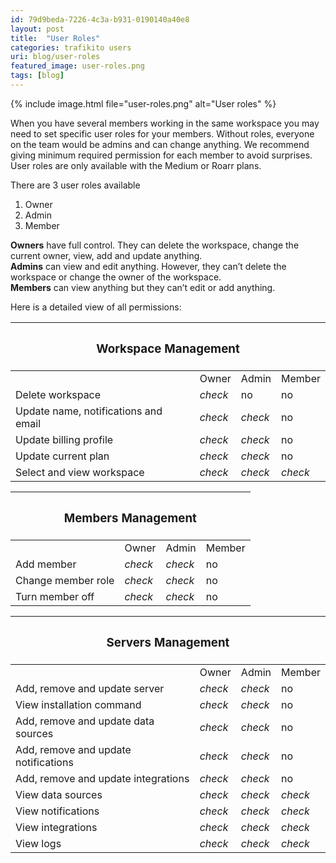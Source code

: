 ```yaml
---
id: 79d9beda-7226-4c3a-b931-0190140a40e8
layout: post
title:  "User Roles"
categories: trafikito users
uri: blog/user-roles
featured_image: user-roles.png
tags: [blog]
---
```


{% include image.html file="user-roles.png" alt="User roles" %}

<p>
    When you have several members working in the same workspace you may need to set specific user roles for your
    members. Without roles, everyone on the team would be admins and can change anything. We recommend giving minimum
    required permission for each member to avoid surprises. User roles are only available with the Medium or Roarr
    plans.
</p>
<!--more-->
<p>
    There are 3 user roles available
<ol>
    <li>Owner</li>
    <li>Admin</li>
    <li>Member</li>
</ol>
</p>
<p>
    <strong>Owners</strong> have full control. They can delete the workspace, change the current owner, view, add and
    update anything.
    <br/>
    <strong>Admins</strong> can view and edit anything. However, they can’t delete the workspace or change the owner of
    the workspace.
    <br/>
    <strong>Members</strong> can view anything but they can’t edit or add anything.
</p>

<p>Here is a detailed view of all permissions:</p>

<table class="mdl-data-table mdl-js-data-table mdl-shadow--2dp t-tbl-user-roles">
    <thead>
    <tr>
        <th colspan="4" class="t-center"><h3>Workspace Management</h3></th>
    </tr>
    </thead>
    <tbody>
    <tr>
        <td class="mdl-data-table__cell--non-numeric">&nbsp;</td>
        <td class="mdl-data-table__cell--non-numeric t-center">Owner</td>
        <td class="mdl-data-table__cell--non-numeric t-center">Admin</td>
        <td class="mdl-data-table__cell--non-numeric t-center">Member</td>
    </tr>
    <tr>
        <td class="mdl-data-table__cell--non-numeric t-ur-title">Delete workspace</td>
        <td class="mdl-data-table__cell--non-numeric t-center"><i class="material-icons">check</i></td>
        <td class="mdl-data-table__cell--non-numeric t-center">no</td>
        <td class="mdl-data-table__cell--non-numeric t-center">no</td>
    </tr>
    <tr>
        <td class="mdl-data-table__cell--non-numeric t-ur-title">Update name, notifications and email</td>
        <td class="mdl-data-table__cell--non-numeric t-center"><i class="material-icons">check</i></td>
        <td class="mdl-data-table__cell--non-numeric t-center"><i class="material-icons">check</i></td>
        <td class="mdl-data-table__cell--non-numeric t-center">no</td>
    </tr>
    <tr>
        <td class="mdl-data-table__cell--non-numeric t-ur-title">Update billing profile</td>
        <td class="mdl-data-table__cell--non-numeric t-center"><i class="material-icons">check</i></td>
        <td class="mdl-data-table__cell--non-numeric t-center"><i class="material-icons">check</i></td>
        <td class="mdl-data-table__cell--non-numeric t-center">no</td>
    </tr>
    <tr>
        <td class="mdl-data-table__cell--non-numeric t-ur-title">Update current plan</td>
        <td class="mdl-data-table__cell--non-numeric t-center"><i class="material-icons">check</i></td>
        <td class="mdl-data-table__cell--non-numeric t-center"><i class="material-icons">check</i></td>
        <td class="mdl-data-table__cell--non-numeric t-center">no</td>
    </tr>
    <tr>
        <td class="mdl-data-table__cell--non-numeric t-ur-title">Select and view workspace</td>
        <td class="mdl-data-table__cell--non-numeric t-center"><i class="material-icons">check</i></td>
        <td class="mdl-data-table__cell--non-numeric t-center"><i class="material-icons">check</i></td>
        <td class="mdl-data-table__cell--non-numeric t-center"><i class="material-icons">check</i></td>
    </tr>
    </tbody>
</table>

<table class="mdl-data-table mdl-js-data-table mdl-shadow--2dp t-tbl-user-roles">
    <thead>
    <tr>
        <th colspan="4" class="t-center"><h3>Members Management</h3></th>
    </tr>
    </thead>
    <tbody>
    <tr>
        <td class="mdl-data-table__cell--non-numeric">&nbsp;</td>
        <td class="mdl-data-table__cell--non-numeric t-center">Owner</td>
        <td class="mdl-data-table__cell--non-numeric t-center">Admin</td>
        <td class="mdl-data-table__cell--non-numeric t-center">Member</td>
    </tr>
    <tr>
        <td class="mdl-data-table__cell--non-numeric t-ur-title">Add member</td>
        <td class="mdl-data-table__cell--non-numeric t-center"><i class="material-icons">check</i></td>
        <td class="mdl-data-table__cell--non-numeric t-center"><i class="material-icons">check</i></td>
        <td class="mdl-data-table__cell--non-numeric t-center">no</td>
    </tr>
    <tr>
        <td class="mdl-data-table__cell--non-numeric t-ur-title">Change member role</td>
        <td class="mdl-data-table__cell--non-numeric t-center"><i class="material-icons">check</i></td>
        <td class="mdl-data-table__cell--non-numeric t-center"><i class="material-icons">check</i></td>
        <td class="mdl-data-table__cell--non-numeric t-center">no</td>
    </tr>
    <tr>
        <td class="mdl-data-table__cell--non-numeric t-ur-title">Turn member off</td>
        <td class="mdl-data-table__cell--non-numeric t-center"><i class="material-icons">check</i></td>
        <td class="mdl-data-table__cell--non-numeric t-center"><i class="material-icons">check</i></td>
        <td class="mdl-data-table__cell--non-numeric t-center">no</td>
    </tr>
    </tbody>
</table>

<table class="mdl-data-table mdl-js-data-table mdl-shadow--2dp t-tbl-user-roles">
    <thead>
    <tr>
        <th colspan="4" class="t-center"><h3>Servers Management</h3></th>
    </tr>
    </thead>
    <tbody>
    <tr>
        <td class="mdl-data-table__cell--non-numeric">&nbsp;</td>
        <td class="mdl-data-table__cell--non-numeric t-center">Owner</td>
        <td class="mdl-data-table__cell--non-numeric t-center">Admin</td>
        <td class="mdl-data-table__cell--non-numeric t-center">Member</td>
    </tr>
    <tr>
        <td class="mdl-data-table__cell--non-numeric t-ur-title">Add, remove and update server
        </td>
        <td class="mdl-data-table__cell--non-numeric t-center"><i class="material-icons">check</i></td>
        <td class="mdl-data-table__cell--non-numeric t-center"><i class="material-icons">check</i></td>
        <td class="mdl-data-table__cell--non-numeric t-center">no</td>
    </tr>
    <tr>
        <td class="mdl-data-table__cell--non-numeric t-ur-title">View installation command</td>
        <td class="mdl-data-table__cell--non-numeric t-center"><i class="material-icons">check</i></td>
        <td class="mdl-data-table__cell--non-numeric t-center"><i class="material-icons">check</i></td>
        <td class="mdl-data-table__cell--non-numeric t-center">no</td>
    </tr>
    <tr>
        <td class="mdl-data-table__cell--non-numeric t-ur-title">Add, remove and update data sources</td>
        <td class="mdl-data-table__cell--non-numeric t-center"><i class="material-icons">check</i></td>
        <td class="mdl-data-table__cell--non-numeric t-center"><i class="material-icons">check</i></td>
        <td class="mdl-data-table__cell--non-numeric t-center">no</td>
    </tr>
    <tr>
        <td class="mdl-data-table__cell--non-numeric t-ur-title">Add, remove and update notifications</td>
        <td class="mdl-data-table__cell--non-numeric t-center"><i class="material-icons">check</i></td>
        <td class="mdl-data-table__cell--non-numeric t-center"><i class="material-icons">check</i></td>
        <td class="mdl-data-table__cell--non-numeric t-center">no</td>
    </tr>
    <tr>
        <td class="mdl-data-table__cell--non-numeric t-ur-title">Add, remove and update integrations</td>
        <td class="mdl-data-table__cell--non-numeric t-center"><i class="material-icons">check</i></td>
        <td class="mdl-data-table__cell--non-numeric t-center"><i class="material-icons">check</i></td>
        <td class="mdl-data-table__cell--non-numeric t-center">no</td>
    </tr>
    <tr>
        <td class="mdl-data-table__cell--non-numeric t-ur-title">View data sources</td>
        <td class="mdl-data-table__cell--non-numeric t-center"><i class="material-icons">check</i></td>
        <td class="mdl-data-table__cell--non-numeric t-center"><i class="material-icons">check</i></td>
        <td class="mdl-data-table__cell--non-numeric t-center"><i class="material-icons">check</i></td>
    </tr>
    <tr>
        <td class="mdl-data-table__cell--non-numeric t-ur-title">View notifications</td>
        <td class="mdl-data-table__cell--non-numeric t-center"><i class="material-icons">check</i></td>
        <td class="mdl-data-table__cell--non-numeric t-center"><i class="material-icons">check</i></td>
        <td class="mdl-data-table__cell--non-numeric t-center"><i class="material-icons">check</i></td>
    </tr>
    <tr>
        <td class="mdl-data-table__cell--non-numeric t-ur-title">View integrations</td>
        <td class="mdl-data-table__cell--non-numeric t-center"><i class="material-icons">check</i></td>
        <td class="mdl-data-table__cell--non-numeric t-center"><i class="material-icons">check</i></td>
        <td class="mdl-data-table__cell--non-numeric t-center"><i class="material-icons">check</i></td>
    </tr>
    <tr>
        <td class="mdl-data-table__cell--non-numeric t-ur-title">View logs</td>
        <td class="mdl-data-table__cell--non-numeric t-center"><i class="material-icons">check</i></td>
        <td class="mdl-data-table__cell--non-numeric t-center"><i class="material-icons">check</i></td>
        <td class="mdl-data-table__cell--non-numeric t-center"><i class="material-icons">check</i></td>
    </tr>
    </tbody>
</table>